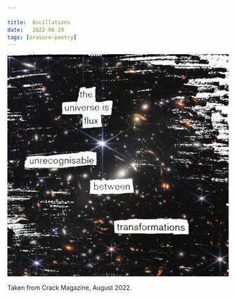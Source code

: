 ```yaml
---

title:  Oscillations
date:   2022-08-29
tags: [erasure-poetry]
---
```


<img src="/assets/images/articles/2022/cosmos.jpeg" alt="erasure poem: The universe is flux/ unrecognisable between transformations" title="Have you seen the deep field from JWST? The scale is mind blowing" class="responsive"><br>

Taken from Crack Magazine, August 2022.


